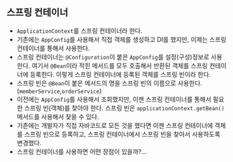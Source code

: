 ## 스프링 컨테이너

- `ApplicationContext`를 스프링 컨테이너라 한다.
- 기존에는 `AppConfig`를 사용해서 직접 객체를 생성하고 DI를 했지만, 이제는 스프링 컨테이너를 통해서 사용한다.
- 스프링 컨테이너는 `@Configuration`이 붙은 `AppConfig`를 설정(구성)정보로 사용한다. 여기서 `@Bean`이라
  적힌 메서드를 모두 호출해서 반환된 객체를 스프링 컨테이너에 등록한다. 이렇게 스프링 컨테이너에 등록된 객체를 스프링
  빈이라 한다.
- 스프링 빈은 `@Bean`이 붙은 메서드의 명을 스프링 빈의 이름으로 사용한다.(`memberService`,`orderService`)
- 이전에는 `AppConfig`를 사용해서 조회했지만, 이젠 스프링 컨테이너를 통해서 필요한 스프링 빈(객체)를 찾아야 한다.
  스프링 빈은 `applicationContext.getBean()`메서드를 사용해서 찾을 수 있다.
- 기존에는 개발자가 직접 자바코드로 모든 것을 했다면 이젠 스프링 컨테이너에 객체를 스프링 빈으로 등록하고, 스프링
  컨테이너에서 스프링 빈을 찾아서 사용하도록 변경했다.
- 스프링 컨테이너를 사용하면 어떤 장점이 있을까?...